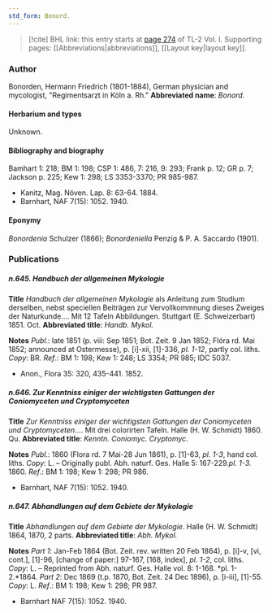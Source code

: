 ```yaml
---
std_form: Bonord.
---
```


> [!cite] BHL link: this entry starts at [page 274](https://www.biodiversitylibrary.org/page/33120405) of TL-2 Vol. I.
> Supporting pages: [[Abbreviations|abbreviations]], [[Layout key|layout key]].

### Author

Bonorden, Hermann Friedrich (1801-1884), German physician and mycologist, "Regimentsarzt in Köln a. Rh." 
**Abbreviated name**: *Bonord.*

#### Herbarium and types

Unknown.

#### Bibliography and biography

Bamhart 1: 218; BM 1: 198; CSP 1: 486, 7: 216, 9: 293; Frank p. 12; GR p. 7; Jackson p. 225; Kew 1: 298; LS 3353-3370; PR 985-987.
- Kanitz, Mag. Növen. Lap. 8: 63-64. 1884.
- Barnhart, NAF 7(15): 1052. 1940.

#### Eponymy

*Bonordenia* Schulzer (1866); *Bonordeniella* Penzig & P. A. Saccardo (1901).

### Publications

##### n.645. Handbuch der allgemeinen Mykologie

**Title**
*Handbuch der allgemeinen Mykologie* als Anleitung zum Studium derselben, nebst speciellen Beiträgen zur Vervollkommnung dieses Zweiges der Naturkunde.... Mit 12 Tafeln Abbildungen. Stuttgart (E. Schweizerbart) 1851. Oct.
**Abbreviated title**: *Handb. Mykol.*

**Notes**
*Publ*.: late 1851 (p. viii: Sep 1851; Bot. Zeit. 9 Jan 1852; Flóra rd. Mai 1852; announced at Ostermesse), p. \[i\]-xii, \[1\]-336, *pl. 1-12*, partly col. liths. *Copy*: BR.
*Ref*.: BM 1: 198; Kew 1: 248; LS 3354; PR 985; IDC 5037.
- Anon., Flora 35: 320, 435-441. 1852.

##### n.646. Zur Kenntniss einiger der wichtigsten Gattungen der Coniomyceten und Cryptomyceten

**Title**
*Zur Kenntniss einiger der wichtigsten Gattungen der Coniomyceten und Cryptomyceten*.... Mit drei colorirten Tafeln. Halle (H. W. Schmidt) 1860. Qu.
**Abbreviated title**: *Kenntn. Coniomyc. Cryptomyc.*

**Notes**
*Publ*.: 1860 (Flora rd. 7 Mai-28 Jun 1861), p. \[1\]-63, *pl. 1-3*, hand col. liths. *Copy*: L. – Originally publ. Abh. naturf. Ges. Halle 5: 167-229.*pl. 1-3.* 1860.
*Ref*.: BM 1: 198; Kew 1: 298; PR 986.
- Barnhart, NAF 7(15): 1052. 1940.

##### n.647. Abhandlungen auf dem Gebiete der Mykologie

**Title**
*Abhandlungen auf dem Gebiete der Mykologie*. Halle (H. W. Schmidt) 1864, 1870, 2 parts.
**Abbreviated title**: *Abh. Mykol.*

**Notes**
*Part 1*: Jan-Feb 1864 (Bot. Zeit. rev. written 20 Feb 1864), p. \[i\]-v, \[vi, cont.\], \[1\]-96, \[change of paper:\] 97-167, \[168, index\], *pl. 1-2*, col. liths. *Copy*: L. – Reprinted from Abh. naturf. Ges. Halle vol. 8: 1-168. *pl. 1-2.*1864.
*Part 2*: Dec 1869 (t.p. 1870, Bot. Zeit. 24 Dec 1896), p. \[i-iii\], \[1\]-55. *Copy*: L.
*Ref*.: BM 1: 198; Kew 1: 298; PR 987.
- Barnhart NAF 7(15): 1052. 1940.

